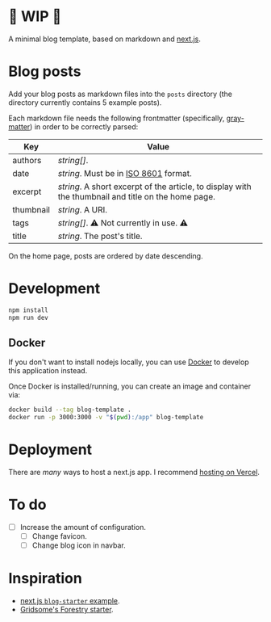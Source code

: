 # 🚧 WIP 🚧

A minimal blog template, based on markdown and [next.js](https://nextjs.org/).

# Blog posts

Add your blog posts as markdown files into the `posts` directory (the directory currently contains 5 example posts).

Each markdown file needs the following frontmatter (specifically, [gray-matter](https://github.com/jonschlinkert/gray-matter)) in order to be correctly parsed:

Key | Value
--- | ----
authors | _string[]_.
date | _string_. Must be in [ISO 8601](https://en.wikipedia.org/wiki/ISO_8601) format.
excerpt | _string_. A short excerpt of the article, to display with the thumbnail and title on the home page.
thumbnail | _string_. A URI.
tags | _string[]_. ⚠️ Not currently in use. ⚠️
title | _string_. The post's title.

On the home page, posts are ordered by date descending.

# Development

```bash
npm install
npm run dev
```

## Docker

If you don't want to install nodejs locally, you can use [Docker](https://docker.com) to develop this application instead.

Once Docker is installed/running, you can create an image and container via:

```bash
docker build --tag blog-template .
docker run -p 3000:3000 -v "$(pwd):/app" blog-template
```

# Deployment

There are _many_ ways to host a next.js app. I recommend [hosting on Vercel](https://vercel.com/docs/next.js/overview).

# To do

- [ ] Increase the amount of configuration.
  - [ ] Change favicon.
  - [ ] Change blog icon in navbar.

# Inspiration

- [next.js `blog-starter` example](https://github.com/vercel/next.js/tree/cffdf1e0881aa89453028230b41fc0ea927023db/examples/blog-starter).
- [Gridsome's Forestry starter](https://github.com/itsnwa/gridsome-forestry-starter/tree/cf2a781e73de5cc06e8bb68a42f60d40cd6d9f6b).
